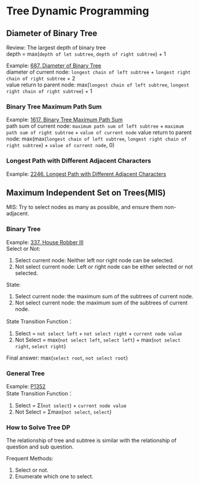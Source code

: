 # Tree Dynamic Programming
## Diameter of Binary Tree
Review: The largest depth of binary tree  
depth = max(`depth of let subtree`, `depth of right subtree`) + 1  

Example: [687. Diameter of Binary Tree](https://leetcode.com/problems/diameter-of-binary-tree/description/)  
diameter of current node: `longest chain of left subtree` + `longest right chain of right subtree` + 2     
value return to parent node: max(`longest chain of left subtree`, `longest right chain of right subtree`) + 1   

### Binary Tree Maximum Path Sum
Example: [1617. Binary Tree Maximum Path Sum](https://leetcode.com/problems/binary-tree-maximum-path-sum/description/)   
path sum of current node: `maximum path sum of left subtree` + `maximum path sum of right subtree` + `value of current node`
value return to parent node: max(max(`longest chain of left subtree`, `longest right chain of right subtree`) + `value of current node`, 0)

### Longest Path with Different Adjacent Characters
Example: [2246. Longest Path with Different Adjacent Characters](https://leetcode.com/problems/longest-path-with-different-adjacent-characters/description/)  

## Maximum Independent Set on Trees(MIS)
MIS: Try to select nodes as many as possible, and ensure them non-adjacent.
### Binary Tree
Example: [337. House Robber III](https://leetcode.com/problems/house-robber-iii/description/)  
Select or Not:
1. Select current node: Neither left nor right node can be selected.
2. Not select current node: Left or right node can be either selected or not selected.

State:
1. Select current node: the maximum sum of the subtrees of current node.
2. Not select current node: the maximum sum of the subtrees of current node.

State Transition Function：
1. Select = `not select left` + `not select right` +  `current node value`
2. Not Select = max(`not select left`, `select left`) + max(`not select right`, `select right`)

Final answer: max(`select root`, `not select root`)  

### General Tree
Example: [P1352](https://www.luogu.com.cn/problem/P1352)  
State Transition Function：
1. Select = Σ(`not select`) + `current node value`
2. Not Select = Σmax(`not select`, `select`)

### How to Solve Tree DP
The relationship of tree and subtree is similar with the relationship of question and sub question.  

Frequent Methods:
1. Select or not.
2. Enumerate which one to select.